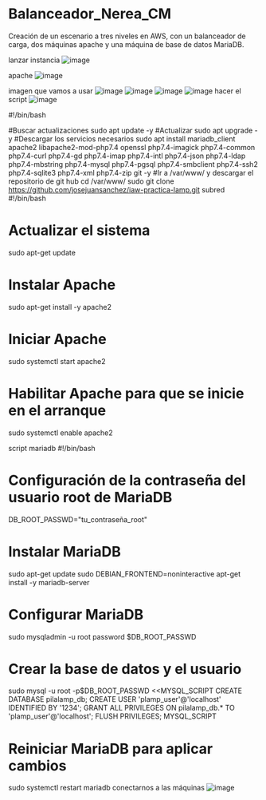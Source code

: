 # Balanceador_Nerea_CM
Creación de un escenario a tres niveles en AWS, con un balanceador de carga, dos máquinas apache y una máquina de base de datos MariaDB.

lanzar instancia
![image](https://github.com/RKillerN/Balanceador_Nerea_CM/assets/146434664/464b1fa3-f186-4886-8461-9cdef52409a0)

apache
![image](https://github.com/RKillerN/Balanceador_Nerea_CM/assets/146434664/0e61d0f5-8501-4c38-862f-07cb1acda416)


imagen que vamos a usar
![image](https://github.com/RKillerN/Balanceador_Nerea_CM/assets/146434664/df6d020c-a113-4e8a-9329-74b682693184)
![image](https://github.com/RKillerN/Balanceador_Nerea_CM/assets/146434664/aa49f32e-5993-4c94-8924-cd116312abac)
![image](https://github.com/RKillerN/Balanceador_Nerea_CM/assets/146434664/7233cfb1-6172-483d-8cc3-8d0156efa0b2)
![image](https://github.com/RKillerN/Balanceador_Nerea_CM/assets/146434664/d69d2e50-dec4-4b71-ae43-996123f78e5e)
hacer el script
![image](https://github.com/RKillerN/Balanceador_Nerea_CM/assets/146434664/7daba501-45ce-46a1-a8ac-e5111fa0861f)

#!/bin/bash

#Buscar actualizaciones
sudo apt update -y
#Actualizar
sudo apt upgrade -y
#Descargar los servicios necesarios
sudo apt install mariadb_client apache2 libapache2-mod-php7.4 openssl php7.4-imagick php7.4-common php7.4-curl php7.4-gd php7.4-imap php7.4-intl php7.4-json php7.4-ldap php7.4-mbstring php7.4-mysql php7.4-pgsql php7.4-smbclient php7.4-ssh2 php7.4-sqlite3 php7.4-xml php7.4-zip git -y
#Ir a /var/www/ y descargar el repositorio de git hub
cd /var/www/
sudo git clone https://github.com/josejuansanchez/iaw-practica-lamp.git 
subred
#!/bin/bash

# Actualizar el sistema
sudo apt-get update

# Instalar Apache
sudo apt-get install -y apache2

# Iniciar Apache
sudo systemctl start apache2

# Habilitar Apache para que se inicie en el arranque
sudo systemctl enable apache2



script mariadb
#!/bin/bash

# Configuración de la contraseña del usuario root de MariaDB
DB_ROOT_PASSWD="tu_contraseña_root"

# Instalar MariaDB
sudo apt-get update
sudo DEBIAN_FRONTEND=noninteractive apt-get install -y mariadb-server

# Configurar MariaDB
sudo mysqladmin -u root password $DB_ROOT_PASSWD

# Crear la base de datos y el usuario
sudo mysql -u root -p$DB_ROOT_PASSWD <<MYSQL_SCRIPT
CREATE DATABASE pilalamp_db;
CREATE USER 'plamp_user'@'localhost' IDENTIFIED BY '1234';
GRANT ALL PRIVILEGES ON pilalamp_db.* TO 'plamp_user'@'localhost';
FLUSH PRIVILEGES;
MYSQL_SCRIPT

# Reiniciar MariaDB para aplicar cambios
sudo systemctl restart mariadb
conectarnos a las máquinas
![image](https://github.com/RKillerN/Balanceador_Nerea_CM/assets/146434664/c3f6ccf2-a6ac-4f1a-9a9f-2f01c7687fee)




